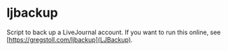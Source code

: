 # ljbackup
Script to back up a LiveJournal account.  If you want to run this online, see [https://gregstoll.com/ljbackup](LJBackup).
